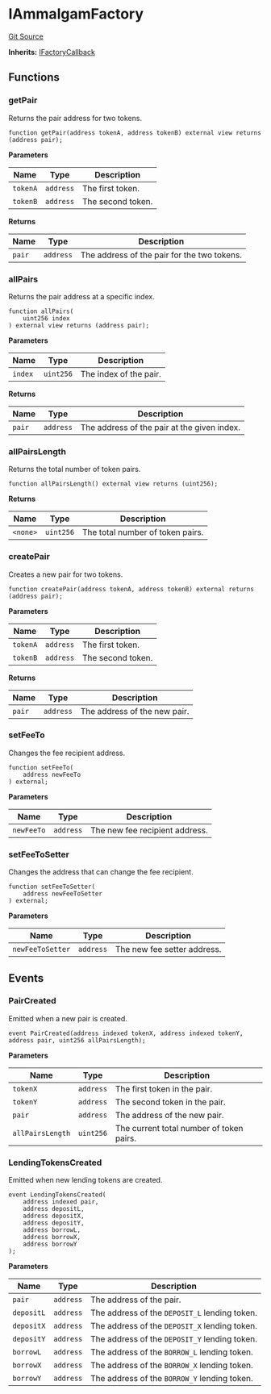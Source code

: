 # IAmmalgamFactory
[Git Source](https://github.com/Ammalgam-Protocol/core-v1/blob/0225322e5b1d4d1ce3ec3ffc220dfd4d8afaf521/contracts/interfaces/factories/IAmmalgamFactory.sol)

**Inherits:**
[IFactoryCallback](/docs/developer-guide/contracts/interfaces/factories/IFactoryCallback.sol/interface.IFactoryCallback.md)


## Functions
### getPair

Returns the pair address for two tokens.


```solidity
function getPair(address tokenA, address tokenB) external view returns (address pair);
```
**Parameters**

|Name|Type|Description|
|----|----|-----------|
|`tokenA`|`address`|The first token.|
|`tokenB`|`address`|The second token.|

**Returns**

|Name|Type|Description|
|----|----|-----------|
|`pair`|`address`|The address of the pair for the two tokens.|


### allPairs

Returns the pair address at a specific index.


```solidity
function allPairs(
    uint256 index
) external view returns (address pair);
```
**Parameters**

|Name|Type|Description|
|----|----|-----------|
|`index`|`uint256`|The index of the pair.|

**Returns**

|Name|Type|Description|
|----|----|-----------|
|`pair`|`address`|The address of the pair at the given index.|


### allPairsLength

Returns the total number of token pairs.


```solidity
function allPairsLength() external view returns (uint256);
```
**Returns**

|Name|Type|Description|
|----|----|-----------|
|`<none>`|`uint256`|The total number of token pairs.|


### createPair

Creates a new pair for two tokens.


```solidity
function createPair(address tokenA, address tokenB) external returns (address pair);
```
**Parameters**

|Name|Type|Description|
|----|----|-----------|
|`tokenA`|`address`|The first token.|
|`tokenB`|`address`|The second token.|

**Returns**

|Name|Type|Description|
|----|----|-----------|
|`pair`|`address`|The address of the new pair.|


### setFeeTo

Changes the fee recipient address.


```solidity
function setFeeTo(
    address newFeeTo
) external;
```
**Parameters**

|Name|Type|Description|
|----|----|-----------|
|`newFeeTo`|`address`|The new fee recipient address.|


### setFeeToSetter

Changes the address that can change the fee recipient.


```solidity
function setFeeToSetter(
    address newFeeToSetter
) external;
```
**Parameters**

|Name|Type|Description|
|----|----|-----------|
|`newFeeToSetter`|`address`|The new fee setter address.|


## Events
### PairCreated
Emitted when a new pair is created.


```solidity
event PairCreated(address indexed tokenX, address indexed tokenY, address pair, uint256 allPairsLength);
```

**Parameters**

|Name|Type|Description|
|----|----|-----------|
|`tokenX`|`address`|The first token in the pair.|
|`tokenY`|`address`|The second token in the pair.|
|`pair`|`address`|The address of the new pair.|
|`allPairsLength`|`uint256`|The current total number of token pairs.|

### LendingTokensCreated
Emitted when new lending tokens are created.


```solidity
event LendingTokensCreated(
    address indexed pair,
    address depositL,
    address depositX,
    address depositY,
    address borrowL,
    address borrowX,
    address borrowY
);
```

**Parameters**

|Name|Type|Description|
|----|----|-----------|
|`pair`|`address`|The address of the pair.|
|`depositL`|`address`|The address of the `DEPOSIT_L` lending token.|
|`depositX`|`address`|The address of the `DEPOSIT_X` lending token.|
|`depositY`|`address`|The address of the `DEPOSIT_Y` lending token.|
|`borrowL`|`address`|The address of the `BORROW_L` lending token.|
|`borrowX`|`address`|The address of the `BORROW_X` lending token.|
|`borrowY`|`address`|The address of the `BORROW_Y` lending token.|


